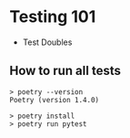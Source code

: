 # Testing 101

- Test Doubles

## How to run all tests

```
> poetry --version
Poetry (version 1.4.0)
```

```
> poetry install
> poetry run pytest
```
